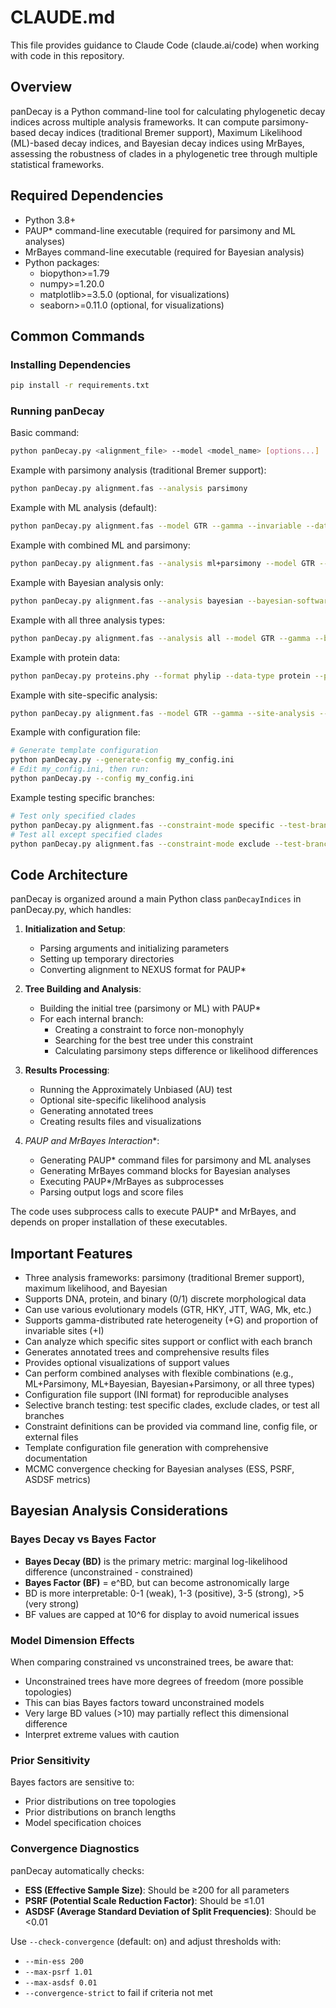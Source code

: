 # CLAUDE.md

This file provides guidance to Claude Code (claude.ai/code) when working with code in this repository.

## Overview

panDecay is a Python command-line tool for calculating phylogenetic decay indices across multiple analysis frameworks. It can compute parsimony-based decay indices (traditional Bremer support), Maximum Likelihood (ML)-based decay indices, and Bayesian decay indices using MrBayes, assessing the robustness of clades in a phylogenetic tree through multiple statistical frameworks.

## Required Dependencies

- Python 3.8+
- PAUP* command-line executable (required for parsimony and ML analyses)
- MrBayes command-line executable (required for Bayesian analysis)
- Python packages:
  - biopython>=1.79
  - numpy>=1.20.0
  - matplotlib>=3.5.0 (optional, for visualizations)
  - seaborn>=0.11.0 (optional, for visualizations)

## Common Commands

### Installing Dependencies

```bash
pip install -r requirements.txt
```

### Running panDecay

Basic command:
```bash
python panDecay.py <alignment_file> --model <model_name> [options...]
```

Example with parsimony analysis (traditional Bremer support):
```bash
python panDecay.py alignment.fas --analysis parsimony
```

Example with ML analysis (default):
```bash
python panDecay.py alignment.fas --model GTR --gamma --invariable --data-type dna
```

Example with combined ML and parsimony:
```bash
python panDecay.py alignment.fas --analysis ml+parsimony --model GTR --gamma
```

Example with Bayesian analysis only:
```bash
python panDecay.py alignment.fas --analysis bayesian --bayesian-software mrbayes --bayes-model GTR --gamma
```

Example with all three analysis types:
```bash
python panDecay.py alignment.fas --analysis all --model GTR --gamma --bayesian-software mrbayes
```

Example with protein data:
```bash
python panDecay.py proteins.phy --format phylip --data-type protein --protein-model WAG --gamma
```

Example with site-specific analysis:
```bash
python panDecay.py alignment.fas --model GTR --gamma --site-analysis --visualize
```

Example with configuration file:
```bash
# Generate template configuration
python panDecay.py --generate-config my_config.ini
# Edit my_config.ini, then run:
python panDecay.py --config my_config.ini
```

Example testing specific branches:
```bash
# Test only specified clades
python panDecay.py alignment.fas --constraint-mode specific --test-branches "Homo,Pan,Gorilla;Mus,Rattus"
# Test all except specified clades
python panDecay.py alignment.fas --constraint-mode exclude --test-branches "outgroup1,outgroup2"
```

## Code Architecture

panDecay is organized around a main Python class `panDecayIndices` in panDecay.py, which handles:

1. **Initialization and Setup**: 
   - Parsing arguments and initializing parameters
   - Setting up temporary directories
   - Converting alignment to NEXUS format for PAUP*

2. **Tree Building and Analysis**:
   - Building the initial tree (parsimony or ML) with PAUP*
   - For each internal branch:
     - Creating a constraint to force non-monophyly
     - Searching for the best tree under this constraint
     - Calculating parsimony steps difference or likelihood differences

3. **Results Processing**:
   - Running the Approximately Unbiased (AU) test
   - Optional site-specific likelihood analysis
   - Generating annotated trees
   - Creating results files and visualizations

4. **PAUP* and MrBayes Interaction**:
   - Generating PAUP* command files for parsimony and ML analyses
   - Generating MrBayes command blocks for Bayesian analyses
   - Executing PAUP*/MrBayes as subprocesses
   - Parsing output logs and score files

The code uses subprocess calls to execute PAUP* and MrBayes, and depends on proper installation of these executables.

## Important Features

- Three analysis frameworks: parsimony (traditional Bremer support), maximum likelihood, and Bayesian
- Supports DNA, protein, and binary (0/1) discrete morphological data
- Can use various evolutionary models (GTR, HKY, JTT, WAG, Mk, etc.)
- Supports gamma-distributed rate heterogeneity (+G) and proportion of invariable sites (+I)
- Can analyze which specific sites support or conflict with each branch
- Generates annotated trees and comprehensive results files
- Provides optional visualizations of support values
- Can perform combined analyses with flexible combinations (e.g., ML+Parsimony, ML+Bayesian, Bayesian+Parsimony, or all three types)
- Configuration file support (INI format) for reproducible analyses
- Selective branch testing: test specific clades, exclude clades, or test all branches
- Constraint definitions can be provided via command line, config file, or external files
- Template configuration file generation with comprehensive documentation
- MCMC convergence checking for Bayesian analyses (ESS, PSRF, ASDSF metrics)

## Bayesian Analysis Considerations

### Bayes Decay vs Bayes Factor
- **Bayes Decay (BD)** is the primary metric: marginal log-likelihood difference (unconstrained - constrained)
- **Bayes Factor (BF)** = e^BD, but can become astronomically large
- BD is more interpretable: 0-1 (weak), 1-3 (positive), 3-5 (strong), >5 (very strong)
- BF values are capped at 10^6 for display to avoid numerical issues

### Model Dimension Effects
When comparing constrained vs unconstrained trees, be aware that:
- Unconstrained trees have more degrees of freedom (more possible topologies)
- This can bias Bayes factors toward unconstrained models
- Very large BD values (>10) may partially reflect this dimensional difference
- Interpret extreme values with caution

### Prior Sensitivity
Bayes factors are sensitive to:
- Prior distributions on tree topologies
- Prior distributions on branch lengths
- Model specification choices

### Convergence Diagnostics
panDecay automatically checks:
- **ESS (Effective Sample Size)**: Should be ≥200 for all parameters
- **PSRF (Potential Scale Reduction Factor)**: Should be ≤1.01
- **ASDSF (Average Standard Deviation of Split Frequencies)**: Should be <0.01

Use `--check-convergence` (default: on) and adjust thresholds with:
- `--min-ess 200`
- `--max-psrf 1.01`
- `--max-asdsf 0.01`
- `--convergence-strict` to fail if criteria not met